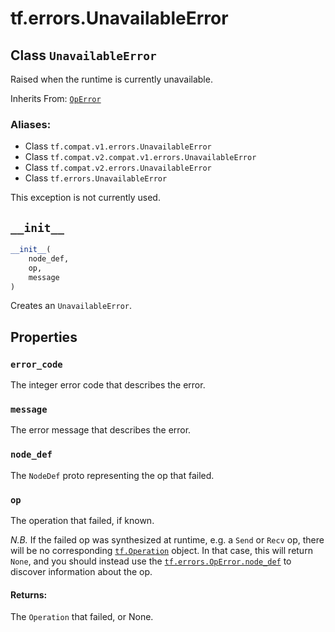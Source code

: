 <div itemscope itemtype="http://developers.google.com/ReferenceObject">
<meta itemprop="name" content="tf.errors.UnavailableError" />
<meta itemprop="path" content="Stable" />
<meta itemprop="property" content="error_code"/>
<meta itemprop="property" content="message"/>
<meta itemprop="property" content="node_def"/>
<meta itemprop="property" content="op"/>
<meta itemprop="property" content="__init__"/>
</div>

# tf.errors.UnavailableError

## Class `UnavailableError`

Raised when the runtime is currently unavailable.

Inherits From: [`OpError`](../../tf/errors/OpError.md)

### Aliases:

* Class `tf.compat.v1.errors.UnavailableError`
* Class `tf.compat.v2.compat.v1.errors.UnavailableError`
* Class `tf.compat.v2.errors.UnavailableError`
* Class `tf.errors.UnavailableError`

<!-- Placeholder for "Used in" -->

This exception is not currently used.


<h2 id="__init__"><code>__init__</code></h2>

``` python
__init__(
    node_def,
    op,
    message
)
```

Creates an `UnavailableError`.




## Properties

<h3 id="error_code"><code>error_code</code></h3>

The integer error code that describes the error.


<h3 id="message"><code>message</code></h3>

The error message that describes the error.


<h3 id="node_def"><code>node_def</code></h3>

The `NodeDef` proto representing the op that failed.


<h3 id="op"><code>op</code></h3>

The operation that failed, if known.

*N.B.* If the failed op was synthesized at runtime, e.g. a `Send`
or `Recv` op, there will be no corresponding
<a href="../../tf/Operation.md"><code>tf.Operation</code></a>
object.  In that case, this will return `None`, and you should
instead use the <a href="../../tf/errors/OpError.md#node_def"><code>tf.errors.OpError.node_def</code></a> to
discover information about the op.

#### Returns:

The `Operation` that failed, or None.




